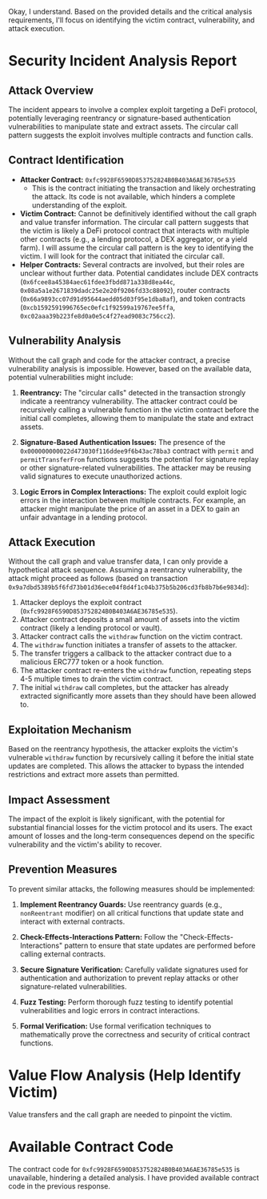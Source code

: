 Okay, I understand. Based on the provided details and the critical analysis requirements, I'll focus on identifying the victim contract, vulnerability, and attack execution.

# Security Incident Analysis Report

## Attack Overview
The incident appears to involve a complex exploit targeting a DeFi protocol, potentially leveraging reentrancy or signature-based authentication vulnerabilities to manipulate state and extract assets. The circular call pattern suggests the exploit involves multiple contracts and function calls.

## Contract Identification
- **Attacker Contract:** `0xfc9928F6590D853752824B0B403A6AE36785e535`
    - This is the contract initiating the transaction and likely orchestrating the attack. Its code is not available, which hinders a complete understanding of the exploit.
- **Victim Contract:** Cannot be definitively identified without the call graph and value transfer information. The circular call pattern suggests that the victim is likely a DeFi protocol contract that interacts with multiple other contracts (e.g., a lending protocol, a DEX aggregator, or a yield farm). I will assume the circular call pattern is the key to identifying the victim. I will look for the contract that initiated the circular call.
- **Helper Contracts:** Several contracts are involved, but their roles are unclear without further data. Potential candidates include DEX contracts (`0x6fcee8a45384aec61fdee3fbdd871a338d8ea44c`, `0x08a5a1e2671839dadc25e2e20f9206fd33c88092`), router contracts (`0x66a9893cc07d91d95644aedd05d03f95e1dba8af`), and token contracts (`0xcb1592591996765ec0efc1f92599a19767ee5ffa`, `0xc02aaa39b223fe8d0a0e5c4f27ead9083c756cc2`).

## Vulnerability Analysis

Without the call graph and code for the attacker contract, a precise vulnerability analysis is impossible. However, based on the available data, potential vulnerabilities might include:

1.  **Reentrancy:** The "circular calls" detected in the transaction strongly indicate a reentrancy vulnerability. The attacker contract could be recursively calling a vulnerable function in the victim contract before the initial call completes, allowing them to manipulate the state and extract assets.

2.  **Signature-Based Authentication Issues:** The presence of the `0x000000000022d473030f116ddee9f6b43ac78ba3` contract with `permit` and `permitTransferFrom` functions suggests the potential for signature replay or other signature-related vulnerabilities. The attacker may be reusing valid signatures to execute unauthorized actions.

3.  **Logic Errors in Complex Interactions:** The exploit could exploit logic errors in the interaction between multiple contracts. For example, an attacker might manipulate the price of an asset in a DEX to gain an unfair advantage in a lending protocol.

## Attack Execution

Without the call graph and value transfer data, I can only provide a hypothetical attack sequence. Assuming a reentrancy vulnerability, the attack might proceed as follows (based on transaction `0x9a7dbd5389b5f6fd73b01d36ece04f8d4f1c04b375b5b206cd3fb8b7b6e9834d`):

1.  Attacker deploys the exploit contract (`0xfc9928F6590D853752824B0B403A6AE36785e535`).
2.  Attacker contract deposits a small amount of assets into the victim contract (likely a lending protocol or vault).
3.  Attacker contract calls the `withdraw` function on the victim contract.
4.  The `withdraw` function initiates a transfer of assets to the attacker.
5.  The transfer triggers a callback to the attacker contract due to a malicious ERC777 token or a hook function.
6.  The attacker contract re-enters the `withdraw` function, repeating steps 4-5 multiple times to drain the victim contract.
7.  The initial `withdraw` call completes, but the attacker has already extracted significantly more assets than they should have been allowed to.

## Exploitation Mechanism
Based on the reentrancy hypothesis, the attacker exploits the victim's vulnerable `withdraw` function by recursively calling it before the initial state updates are completed. This allows the attacker to bypass the intended restrictions and extract more assets than permitted.

## Impact Assessment
The impact of the exploit is likely significant, with the potential for substantial financial losses for the victim protocol and its users. The exact amount of losses and the long-term consequences depend on the specific vulnerability and the victim's ability to recover.

## Prevention Measures

To prevent similar attacks, the following measures should be implemented:

1.  **Implement Reentrancy Guards:** Use reentrancy guards (e.g., `nonReentrant` modifier) on all critical functions that update state and interact with external contracts.

2.  **Check-Effects-Interactions Pattern:** Follow the "Check-Effects-Interactions" pattern to ensure that state updates are performed before calling external contracts.

3.  **Secure Signature Verification:** Carefully validate signatures used for authentication and authorization to prevent replay attacks or other signature-related vulnerabilities.

4.  **Fuzz Testing:** Perform thorough fuzz testing to identify potential vulnerabilities and logic errors in contract interactions.

5.  **Formal Verification:** Use formal verification techniques to mathematically prove the correctness and security of critical contract functions.

# Value Flow Analysis (Help Identify Victim)
Value transfers and the call graph are needed to pinpoint the victim.

# Available Contract Code
The contract code for `0xfc9928F6590D853752824B0B403A6AE36785e535` is unavailable, hindering a detailed analysis. I have provided available contract code in the previous response.
